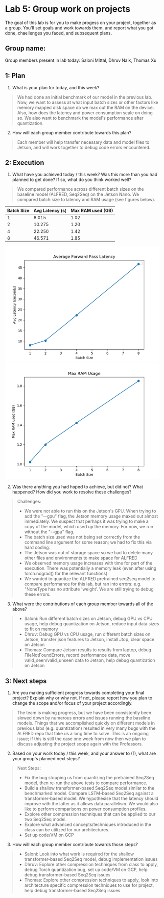 Lab 5: Group work on projects
===
The goal of this lab is for you to make progess on your project, together as a group. You'll set goals and work towards them, and report what you got done, chaellenges you faced, and subsequent plans.

Group name:
---
Group members present in lab today: Saloni Mittal, Dhruv Naik, Thomas Xu

1: Plan
----
1. What is your plan for today, and this week? 

> We had done an initial benchmark of our model in the previous lab. Now, we want to assess at what input batch sizes or other factors like memory mapped disk space do we max out the RAM on the device. Also, how does the latency and power consumption scale on doing so. 
We also want to benchmark the model's performance after quantization.

2. How will each group member contribute towards this plan?
> Each member will help transfer necessary data and model files to Jetson, and will work together to debug code errors encountered.

2: Execution
----
1. What have you achieved today / this week? Was this more than you had planned to get done? If so, what do you think worked well?
> We compared performance across different batch sizes on the baseline model (ALFRED, Seq2Seq) on the Jetson Nano. We compared batch size to latency and RAM usage (see figures below).

| Batch Size | Avg Latency (s) | Max RAM used (GB) |
| ---   | --- | --- |
| 1 | 8.015 | 1.02
| 2 | 10.275 | 1.20 |
| 4 | 22.250 | 1.42 |
| 8 | 46.571 | 1.85 |

![batch_latency](lab5_batch_latency.png)
![batch_ram](lab5_batch_ram.png)


2. Was there anything you had hoped to achieve, but did not? What happened? How did you work to resolve these challenges?

> Challenges:
> - We were not able to run this on the Jetson's GPU. When trying to add the "--gpu" flag, the Jetson memory usage maxed out almost immediately. We suspect that perhaps it was trying to make a copy of the model, which used up the memory. For now, we run without the "--gpu" flag.
> - The batch size used was not being set correctly from the command line argument for some reason; we had to fix this via hard coding.
> - The Jetson was out of storage space so we had to delete many other files and environments to make space for ALFRED
> - We observed memory usage increases with time for part of the execution. There was potentially a  memory leak (even after using torch.nograd() for the relevant functions). 
> - We wanted to quantize the ALFRED pretrained seq2seq model to compare performance for this lab, but ran into errors: e.g. "NoneType has no attribute 'weight'. We are still trying to debug these errors.

3. What were the contributions of each group member towards all of the above?
> - Saloni: Run different batch sizes on Jetson, debug GPU vs CPU usage, help debug quantization on Jetson, reduce input data sizes to fit on memory
> - Dhruv: Debug GPU vs CPU usage, run different batch sizes on Jetson, transfer json features to Jetson, install Jtop, clear space on Jetson
> - Thomas: Compare Jetson results to results from laptop, debug FileNotFoundErrors, record performance data, move valid_seen/valid_unseen data to Jetson, help debug quantization on Jetson

3: Next steps
----
1. Are you making sufficient progress towards completing your final project? Explain why or why not. If not, please report how you plan to change the scope and/or focus of your project accordingly.

> The team is making progress, but we have been consistently been slowed down by numerous errors and issues running the baseline models. Things that we accomplished quickly on different models in previous labs (e.g. quantization) resulted in very many bugs with the ALFRED repo that take us a long time to solve. This is an ongoing issue; if this is still the case one week from now then we plan to discuss adjusting the project scope again with the Professors.

2. Based on your work today / this week, and your answer to (1), what are your group's planned next steps?
> Next Steps:
> - Fix the bug stopping us from quantizing the pretrained Seq2Seq model, then re-run the above tests to compare performance.
> - Build a shallow transformer-based Seq2Seq model similar to the benchmarked model. Compare LSTM-based Seq2Seq against a transformer-based model. We hypothesise that the latency should improve with the latter as it allows data parallelism. We would also like to perform comparisons on power consumption profiles.
> - Explore other compression techniques that can be applied to our two Seq2Seq model.
> - Explore what advanced concepts/techniques introduced in the class can be utilized for our architectures. 
> - Set up code/VM on GCP

3. How will each group member contribute towards those steps? 
> - Saloni: Look into what work is required for the shallow transformer-based Seq2Seq model, debug implementation issues
> - Dhruv: Explore other compression techniques from class to apply, debug Torch quantization bug, set up code/VM on GCP, help debug transformer-based Seq2Seq issues
> - Thomas: Explore other compression techniques to apply, look into architecture specific compression techniques to use for project, help debug transformer-based Seq2Seq issues